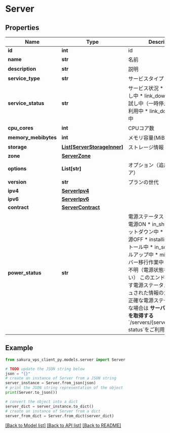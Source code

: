 # Server


## Properties

Name | Type | Description | Notes
------------ | ------------- | ------------- | -------------
**id** | **int** | id | 
**name** | **str** | 名前 | 
**description** | **str** | 説明 | 
**service_type** | **str** | サービスタイプ | 
**service_status** | **str** | サービス状況 * on_trial お試し中 * link_down_on_trial お試し中（一時停止） * in_use 利用中 * link_down 一時停止中 | 
**cpu_cores** | **int** | CPUコア数 | 
**memory_mebibytes** | **int** | メモリ容量(MiB) | 
**storage** | [**List[ServerStorageInner]**](ServerStorageInner.md) | ストレージ情報 | 
**zone** | [**ServerZone**](ServerZone.md) |  | 
**options** | **List[str]** | オプション（追加ソフトウェア） | 
**version** | **str** | プランの世代 | 
**ipv4** | [**ServerIpv4**](ServerIpv4.md) |  | 
**ipv6** | [**ServerIpv6**](ServerIpv6.md) |  | 
**contract** | [**ServerContract**](ServerContract.md) |  | 
**power_status** | **str** | 電源ステータス * power_on 電源ON * in_shutdown シャットダウン中 * power_off 電源OFF * installing OSインストール中 * in_scaleup スケールアップ中 * migration サーバー移行作業中 * unknown 不明（電源状態を取得できない） このエンドポイントが返す電源ステータスはキャッシュされた情報のため、最新の正確な電源ステータスが必要な場合は **サーバーの電源状態を取得する**&#x60;/servers/{server_id}/power-status&#x60;をご利用ください | 

## Example

```python
from sakura_vps_client_py.models.server import Server

# TODO update the JSON string below
json = "{}"
# create an instance of Server from a JSON string
server_instance = Server.from_json(json)
# print the JSON string representation of the object
print(Server.to_json())

# convert the object into a dict
server_dict = server_instance.to_dict()
# create an instance of Server from a dict
server_from_dict = Server.from_dict(server_dict)
```
[[Back to Model list]](../README.md#documentation-for-models) [[Back to API list]](../README.md#documentation-for-api-endpoints) [[Back to README]](../README.md)


